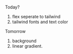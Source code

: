 Today?

1. flex seperate to tailwind
2. tailwind fonts and text color

Tomorrow

1. background
2. linear gradient. 